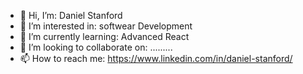 - 👋 Hi, I’m: Daniel Stanford
- 👀 I’m interested in: softwear Development 
- 🌱 I’m currently learning: Advanced React
- 💞️ I’m looking to collaborate on: .........
- 📫 How to reach me: https://www.linkedin.com/in/daniel-stanford/

<!---
stanfdan000/stanfdan000 is a ✨ special ✨ repository because its `README.md` (this file) appears on your GitHub profile.
You can click the Preview link to take a look at your changes.
--->
